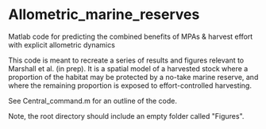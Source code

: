 # Allometric_marine_reserves
Matlab code for predicting the combined benefits of MPAs &amp; harvest effort with explicit allometric dynamics

This code is meant to recreate a series of results and figures relevant to Marshall et al. (in prep). It is a spatial model of a harvested stock where a proportion of the habitat may be protected by a no-take marine reserve, and where the remaining proportion is exposed to effort-controlled harvesting.

See Central_command.m for an outline of the code.

Note, the root directory should include an empty folder called "Figures".
